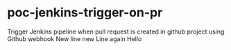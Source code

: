 # poc-jenkins-trigger-on-pr
Trigger Jenkins pipeline when pull request is created in github project using Github webhook
New line
new Line again
Hello 
